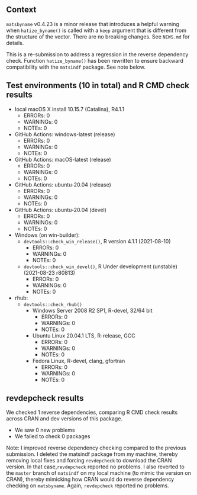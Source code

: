 ## Context

`matsbyname` v0.4.23 is a minor release that
introduces a helpful warning when `hatize_byname()` is called 
with a `keep` argument that is different 
from the structure of the vector.
There are no breaking changes.
See `NEWS.md` for details.

This is a re-submission to address a regression in the reverse dependency check.
Function `hatize_byname()` has been rewritten to ensure backward compatibility 
with the `matsindf` package.
See note below.


## Test environments (10 in total) and R CMD check results

* local macOS X install 10.15.7 (Catalina), R4.1.1
    * ERRORs: 0
    * WARNINGs: 0
    * NOTEs: 0
* GitHub Actions: windows-latest (release)
    * ERRORs: 0
    * WARNINGs: 0
    * NOTEs: 0
* GitHub Actions: macOS-latest (release)
    * ERRORs: 0
    * WARNINGs: 0
    * NOTEs: 0
* GitHub Actions: ubuntu-20.04 (release)
    * ERRORs: 0
    * WARNINGs: 0
    * NOTEs: 0
* GitHub Actions: ubuntu-20.04 (devel)
    * ERRORs: 0
    * WARNINGs: 0
    * NOTEs: 0
* Windows (on win-builder):
    * `devtools::check_win_release()`, R version 4.1.1 (2021-08-10)
        * ERRORs: 0
        * WARNINGs: 0
        * NOTEs: 0
    * `devtools::check_win_devel()`, R Under development (unstable) (2021-08-23 r80813)
        * ERRORs: 0
        * WARNINGs: 0
        * NOTEs: 0
* rhub:
    * `devtools::check_rhub()`
        * Windows Server 2008 R2 SP1, R-devel, 32/64 bit
            * ERRORs: 0
            * WARNINGs: 0
            * NOTEs: 0
        * Ubuntu Linux 20.04.1 LTS, R-release, GCC
            * ERRORs: 0
            * WARNINGs: 0
            * NOTEs: 0
        * Fedora Linux, R-devel, clang, gfortran
            * ERRORs: 0
            * WARNINGs: 0
            * NOTEs: 0


## revdepcheck results

We checked 1 reverse dependencies, comparing R CMD check results across CRAN and dev versions of this package.

 * We saw 0 new problems
 * We failed to check 0 packages
 
Note: I improved reverse dependency checking compared to the previous submission. 
I deleted the matsindf package from my machine, thereby
removing local fixes and forcing `revdepcheck` to download the CRAN version.
In that case,`revdepcheck` reported no problems.
I also reverted to the `master` branch of `matsindf` on my local machine
(to mimic the version on CRAN),
thereby mimicking how CRAN would do reverse dependency checking on `matsbyname`.
Again, `revdepcheck` reported no problems.
